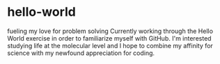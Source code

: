 # hello-world
fueling my love for problem solving
Currently working through the Hello World exercise in order to familiarize myself with GitHub. I'm interested studying life at the molecular level and I hope to combine my affinity for science with my newfound appreciation for coding. 

